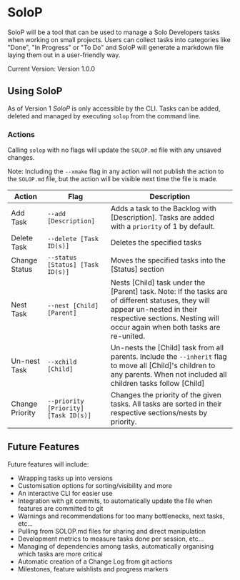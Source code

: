 # SoloP

SoloP will be a tool that can be used to manage a Solo Developers tasks when working on small projects. Users can collect tasks into categories like "Done", "In Progress" or "To Do" and SoloP will generate a markdown file laying them out in a user-friendly way.
 
Current Version: Version 1.0.0

 ## Using SoloP

As of Version 1 *SoloP* is only accessible by the CLI. Tasks can be added, deleted and managed by executing `solop` from the command line.

### Actions

Calling `solop` with no flags will update the `SOLOP.md` file with any unsaved changes.

  Note: Including the `--xmake` flag in any action will not publish the action to the `SOLOP.md` file, but the action will be visible next time the file is made.

| Action | Flag | Description |
| -------| ---- | ----------- |
| Add Task | `--add [Description]` | Adds a task to the Backlog with [Description]. Tasks are added with a `priority` of 1 by default. |
| Delete Task | `--delete [Task ID(s)]` | Deletes the specified tasks |
| Change Status | `--status [Status] [Task ID(s)]` | Moves the specified tasks into the [Status] section |
| Nest Task | `--nest [Child] [Parent]` | Nests [Child] task under the [Parent] task. Note: If the tasks are of different statuses, they will appear un-nested in their respective sections. Nesting will occur again when both tasks are re-united. |
| Un-nest Task | `--xchild [Child]` | Un-nests the [Child] task from all parents. Include the `--inherit` flag to move all [Child]'s children to any parents. When not included all children tasks follow [Child] |
| Change Priority | `--priority [Priority] [Task ID(s)]` | Changes the priority of the given tasks. All tasks are sorted in their respective sections/nests by priority. |

## Future Features

Future features will include: 

- Wrapping tasks up into versions
- Customisation options for sorting/visibility and more
- An interactive CLI for easier use
- Integration with git commits, to automatically update the file when features are committed to git
- Warnings and recommendations for too many bottlenecks, next tasks, etc...
- Pulling from SOLOP.md files for sharing and direct manipulation
- Development metrics to measure tasks done per session, etc...
- Managing of dependencies among tasks, automatically organising which tasks are more critical
- Automatic creation of a Change Log from git actions
- Milestones, feature wishlists and progress markers

